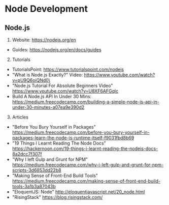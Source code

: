 # Node Development
## Node.js
1. Website: https://nodejs.org/en
- Guides: https://nodejs.org/en/docs/guides
2. Tutorials
- TutorialsPoint: https://www.tutorialspoint.com/nodejs
- "What is Node.js Exactly?" Video: https://www.youtube.com/watch?v=pU9Q6oiQNd0\
- "Node.js Tutorial For Absolute Beginners Video" https://www.youtube.com/watch?v=U8XF6AFGqlc
- Build A Node.js API In Under 30 Mins:  https://medium.freecodecamp.com/building-a-simple-node-js-api-in-under-30-minutes-a07ea9e390d2
3. Articles
- "Before You Bury Yourself in Packages" https://medium.freecodecamp.com/before-you-bury-yourself-in-packages-learn-the-node-js-runtime-itself-f9031fbd8b69
- "19 Things I Learnt Reading The Node Docs" https://hackernoon.com/19-things-i-learnt-reading-the-nodejs-docs-8a2dcc7f307f
- "Why I left Gulp and Grunt for NPM" https://medium.freecodecamp.com/why-i-left-gulp-and-grunt-for-npm-scripts-3d6853dd22b8
- "Making Sense of Front-End Build Tools" https://medium.freecodecamp.com/making-sense-of-front-end-build-tools-3a1b3a87043b
- "EloquentJS: Node" http://eloquentjavascript.net/20_node.html
- "RisingStack" https://blog.risingstack.com/
